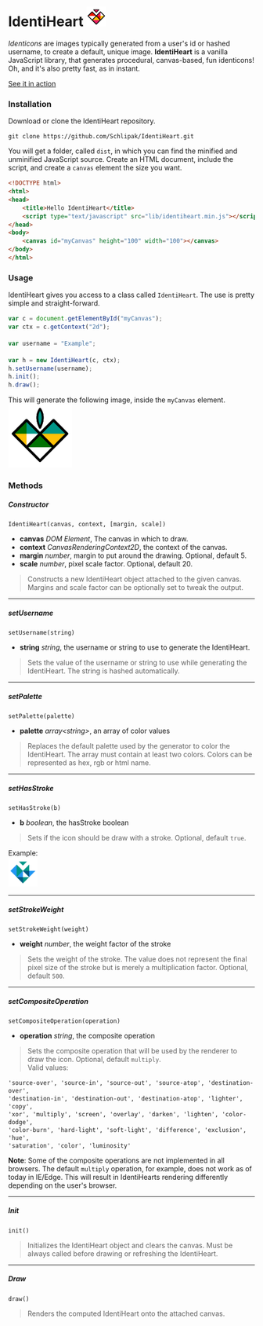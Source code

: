 IdentiHeart <img src="./img/identiheart.png" width="40">
===========

*Identicons* are images typically generated from a user's id or hashed username, to create a default, unique image.
**IdentiHeart** is a vanilla JavaScript library, that generates procedural, canvas-based, fun identicons!
Oh, and it's also pretty fast, as in instant.

[See it in action](http://schlipak.github.io/IdentiHeart/ "Demo")

### Installation
Download or clone the IdentiHeart repository.

```
git clone https://github.com/Schlipak/IdentiHeart.git
```

You will get a folder, called `dist`, in which you can find the minified and unminified JavaScript source.
Create an HTML document, include the script, and create a `canvas` element the size you want.

``` html
<!DOCTYPE html>
<html>
<head>
	<title>Hello IdentiHeart</title>
	<script type="text/javascript" src="lib/identiheart.min.js"></script>
</head>
<body>
	<canvas id="myCanvas" height="100" width="100"></canvas>
</body>
</html>
```

### Usage
IdentiHeart gives you access to a class called `IdentiHeart`. The use is pretty simple and straight-forward.

``` javascript
var c = document.getElementById("myCanvas");
var ctx = c.getContext("2d");

var username = "Example";

var h = new IdentiHeart(c, ctx);
h.setUsername(username);
h.init();
h.draw();
```

This will generate the following image, inside the `myCanvas` element.<br />
<img src="./img/example.png" width="130">

### Methods
##### Constructor

```
IdentiHeart(canvas, context, [margin, scale])
```

* **canvas** *DOM Element*, The canvas in which to draw.<br/>
* **context** *CanvasRenderingContext2D*, the context of the canvas.<br/>
* **margin** *number*, margin to put around the drawing. Optional, default 5.<br/>
* **scale** *number*, pixel scale factor. Optional, default 20.

> Constructs a new IdentiHeart object attached to the given canvas. Margins and scale factor can be optionally set to tweak the output.

---

##### setUsername

```
setUsername(string)
```

* **string** *string*, the username or string to use to generate the IdentiHeart.

> Sets the value of the username or string to use while generating the IdentiHeart. The string is hashed automatically.

---

##### setPalette

```
setPalette(palette)
```

* **palette** *array&lt;string&gt;*, an array of color values

> Replaces the default palette used by the generator to color the IdentiHeart. The array must contain at least two colors. Colors can be represented as hex, rgb or html name.

---

##### setHasStroke

```
setHasStroke(b)
```

* **b** *boolean*, the hasStroke boolean

> Sets if the icon should be draw with a stroke. Optional, default `true`.

Example:<br>
<img src="./img/nostroke.png" width="60">

---

##### setStrokeWeight

```
setStrokeWeight(weight)
```

* **weight** *number*, the weight factor of the stroke

> Sets the weight of the stroke. The value does not represent the final pixel size of the stroke but is merely a multiplication factor. Optional, default `500`.

---

##### setCompositeOperation

```
setCompositeOperation(operation)
```

* **operation** *string*, the composite operation

> Sets the composite operation that will be used by the renderer to draw the icon. Optional, default `multiply`.<br>
> Valid values:
```
'source-over', 'source-in', 'source-out', 'source-atop', 'destination-over',
'destination-in', 'destination-out', 'destination-atop', 'lighter', 'copy',
'xor', 'multiply', 'screen', 'overlay', 'darken', 'lighten', 'color-dodge',
'color-burn', 'hard-light', 'soft-light', 'difference', 'exclusion', 'hue',
'saturation', 'color', 'luminosity'
```

**Note**: Some of the composite operations are not implemented in all browsers. The default `multiply` operation, for example, does not work as of today in IE/Edge. This will result in IdentiHearts rendering differently depending on the user's browser.

---

##### Init

```
init()
```

> Initializes the IdentiHeart object and clears the canvas. Must be always called before drawing or refreshing the IdentiHeart.

---

##### Draw

```
draw()
```

> Renders the computed IdentiHeart onto the attached canvas.